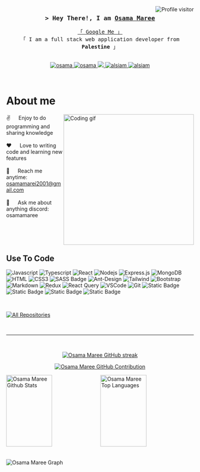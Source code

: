 <!--
<h2 align="center">
  Welcome to Osama Maree World!
  <img src="https://media.giphy.com/media/hvRJCLFzcasrR4ia7z/giphy.gif" width="28">
</h2>
-->

<!--
<p align="center">
  <a href="https://github.com/osama-maree"><img src="https://readme-typing-svg.herokuapp.com/?lines=Self%20Taught%20Programmer;Front%20End%20Developer;1.5%2B%20years%20of%20coding%20experience;Always%20learning%20new%20things&center=true&width=380&height=45"></a>
</p>

 -->
<a href="https://komarev.com/ghpvc/?username=osama-maree">
  <img align="right" src="https://komarev.com/ghpvc/?username=alsiam&label=Visitors&color=0e75b6&style=flat" alt="Profile visitor" />
</a>

<!-- Intro  -->
<h3 align="center">
        <samp>&gt; Hey There!, I am
                <b><a target="_blank" href="https://osama-maree-portfolio.vercel.app/">Osama Maree</a></b>
        </samp>
</h3>


<p align="center"> 
  <samp>
    <a href="https://www.google.com/search?q=Osama+Maree">「 Google Me 」</a>
    <br>
    「 I am a full stack web application developer from <b>Palestine</b> 」
    <br>
    <br>
  </samp>
</p>

<p align="center">
 <a href="https://osama-maree-dev.vercel.app/" target="blank">
  <img src="https://img.shields.io/badge/Website-DC143C?style=for-the-badge&logo=medium&logoColor=white" alt="osama" />
 </a>
 <a href="https://www.linkedin.com/in/osama-maree-7996b3239/" target="_blank">
  <img src="https://img.shields.io/badge/LinkedIn-0077B5?style=for-the-badge&logo=linkedin&logoColor=white" alt="osama"/>
 </a>
 <!-- <a href="https://dev.to/alsiam" target="_blank">
  <img src="https://img.shields.io/badge/dev.to-0A0A0A?style=for-the-badge&logo=dev.to&logoColor=white" alt="alsiam" />
 </a> -->
 <a href="https://osama-maree-portfolio.vercel.app/" target="_blank">
  <img src="https://img.shields.io/badge/Twitter-1DA1F2?style=for-the-badge&logo=twitter&logoColor=white" />
 </a>
 <a href="https://www.instagram.com/osama._.mahmoud/" target="_blank">
  <img src="https://img.shields.io/badge/Instagram-fe4164?style=for-the-badge&logo=instagram&logoColor=white" alt="alsiam" />
 </a> 
 <a href="https://www.facebook.com/profile.php?id=100070606794397" target="_blank">
  <img src="https://img.shields.io/badge/Facebook-20BEFF?&style=for-the-badge&logo=facebook&logoColor=white" alt="alsiam"  />
  </a> 
</p>
<br />

<!-- About Section -->
 # About me
 
<p>
 <img align="right" width="350" src="/assets/programmer.gif" alt="Coding gif" />
  
 ✌️ &emsp; Enjoy to do programming and sharing knowledge <br/><br/>
 ❤️ &emsp; Love to writing code and learning new features<br/><br/>
 📧 &emsp; Reach me anytime: osamamarei2001@gmail.com<br/><br/>
 💬 &emsp; Ask me about anything discord: osamamaree

</p>

<br/>
<br/>
<br/>

## Use To Code

![Javascript](https://img.shields.io/badge/Javascript-F0DB4F?style=for-the-badge&labelColor=black&logo=javascript&logoColor=F0DB4F)
![Typescript](https://img.shields.io/badge/Typescript-007acc?style=for-the-badge&labelColor=black&logo=typescript&logoColor=007acc)
![React](https://img.shields.io/badge/-React-61DBFB?style=for-the-badge&labelColor=black&logo=react&logoColor=61DBFB)
![Nodejs](https://img.shields.io/badge/Nodejs-3C873A?style=for-the-badge&labelColor=black&logo=node.js&logoColor=3C873A)
![Express.js](https://img.shields.io/badge/Express.js-000000?style=for-the-badge&logo=express&logoColor=white)
![MongoDB](https://img.shields.io/badge/MongoDB-4EA94B?style=for-the-badge&logo=mongodb&logoColor=white)
![HTML](https://img.shields.io/badge/HTML5-E34F26?style=for-the-badge&logo=html5&logoColor=white)
![CSS3](https://img.shields.io/badge/CSS3-1572B6?style=for-the-badge&logo=css3&logoColor=white)
![SASS Badge](https://img.shields.io/badge/Sass-CC6699?style=for-the-badge&logo=sass&logoColor=white)
![Ant-Design](https://img.shields.io/badge/AntDesign-0170FE?style=for-the-badge&logo=antdesign&logoColor=white)
![Tailwind](https://img.shields.io/badge/Tailwind_CSS-092749?style=for-the-badge&logo=tailwindcss&logoColor=06B6D4&labelColor=000000)
![Bootstrap](https://img.shields.io/badge/Bootstrap-563D7C?style=for-the-badge&logo=bootstrap&logoColor=white)
![Markdown](https://img.shields.io/badge/Markdown-000000?style=for-the-badge&logo=markdown&logoColor=white)
![Redux](https://img.shields.io/badge/Redux-593D88?style=for-the-badge&logo=redux&logoColor=white)
![React Query](https://img.shields.io/badge/-React_Query-FF4154?style=for-the-badge&logo=react%20query&logoColor=white)
![VSCode](https://img.shields.io/badge/Visual_Studio-0078d7?style=for-the-badge&logo=visual%20studio&logoColor=white)
![Git](https://img.shields.io/badge/Git-F05032?style=for-the-badge&logo=git&logoColor=white)
![Static Badge](https://img.shields.io/badge/MUI-000?style=for-the-badge&logo=MUI&logoColor=white&labelColor=blue&color=black)
![Static Badge](https://img.shields.io/badge/PASTMAN-000?style=for-the-badge&logo=postman&logoColor=blue&labelColor=white&color=black)
![Static Badge](https://img.shields.io/badge/JEST-000?style=for-the-badge&logo=jest&logoColor=red&labelColor=black&color=green)
![Static Badge](https://img.shields.io/badge/cypress-000?style=for-the-badge&logo=cypress&logoColor=white&labelColor=black&color=green)


<br/>
<p align="left">
  <a href="https://github.com/osama-maree?tab=repositories" target="_blank"><img alt="All Repositories" title="All Repositories" src="https://img.shields.io/badge/-All%20Repos-2962FF?style=for-the-badge&logo=koding&logoColor=white"/></a>
</p>

<br/>
<hr/>
<br/>

<p align="center">
  <a href="https://github.com/osama-maree">
    <img src="https://github-readme-streak-stats.herokuapp.com/?user=osama-maree&theme=radical&border=7F3FBF&background=0D1117" alt="Osama Maree GitHub streak"/>
  </a>
</p>

<p align="center">
  <a href="https://github.com/osama-maree">
    <img src="https://github-profile-summary-cards.vercel.app/api/cards/profile-details?username=osama-maree&theme=radical" alt="Osama Maree GitHub Contribution"/>
  </a>
</p>

<a> 
    <a href="https://github.com/osama-maree"><img alt="Osama Maree Github Stats" src="https://denvercoder1-github-readme-stats.vercel.app/api?username=osama-maree&show_icons=true&count_private=true&theme=react&border_color=7F3FBF&bg_color=0D1117&title_color=F85D7F&icon_color=F8D866" height="192px" width="49.5%"/></a>
  <a href="https://github.com/osama-maree"><img alt="Osama Maree Top Languages" src="https://denvercoder1-github-readme-stats.vercel.app/api/top-langs/?username=osama-maree&langs_count=8&layout=compact&theme=react&border_color=7F3FBF&bg_color=0D1117&title_color=F85D7F&icon_color=F8D866" height="192px" width="49.5%"/></a>
  <br/>
</a>

<br/>

![Osama Maree Graph](https://github-readme-activity-graph.vercel.app/graph?username=osama-maree&custom_title=Osama%20Maree%20GitHub%20Activity%20Graph&bg_color=0D1117&color=7F3FBF&line=7F3FBF&point=7F3FBF&area_color=FFFFFF&title_color=FFFFFF&area=true)
